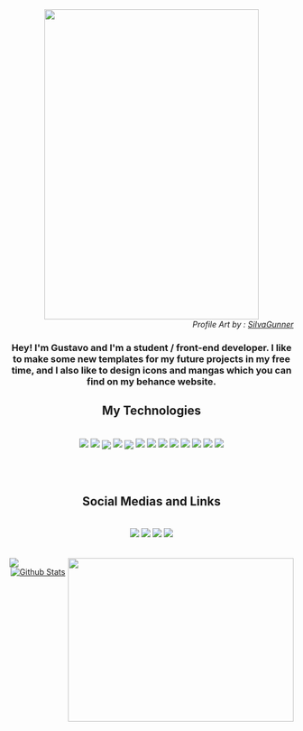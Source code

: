 <!--  Main Background  -->
<div align="center">
  <img width="380px" height="550px" src="https://cdnb.artstation.com/p/assets/images/images/007/099/547/large/creditian-istani-soul-of-cinder.jpg?1503669648">
</div>

<div align="right">
  <i>Profile Art by : <a href="https://www.youtube.com/c/SiIvaGunner">SiIvaGunner</a></i>
</div>

<!--  Main Texts / "Hello I'm Gustavo"  -->
<div align='center'>
  <h3>
    Hey! I'm Gustavo and I'm a student / front-end developer. I like to make some new templates for my future projects in my free time, and I also like to design icons and mangas which you can find on my behance website.
  </h3>
</div>


<!--  My Technologies and my Badges  -->
<div align='center'>
<h2 align='center'>My Technologies</h2><br>
  <img align="center" src='https://img.shields.io/badge/adobe%20illustrator-%23FF9A00.svg?style=for-the-badge&logo=adobe%20illustrator&logoColor=white'>
  <img align="center" src="https://img.shields.io/badge/git-%23F05033.svg?style=for-the-badge&logo=git&logoColor=white">
  <img style="margin-top: 5px;"align="center" src='https://img.shields.io/badge/JavaScript-F7DF1E?style=for-the-badge&logo=javascript&logoColor=black'>
  <img align="center" src="https://img.shields.io/badge/github-%23121011.svg?style=for-the-badge&logo=github&logoColor=white">
  <img style="margin-top: 5px;" align="center" src='https://img.shields.io/badge/Microsoft_Office-D83B01?style=for-the-badge&logo=microsoft-office&logoColor=white'>
  <img align="center" src='https://img.shields.io/badge/figma-%23F24E1E.svg?style=for-the-badge&logo=figma&logoColor=white'>
  <img align="center" src='https://img.shields.io/badge/html5-%23E34F26.svg?style=for-the-badge&logo=html5&logoColor=white'>
  <img align="center" src='https://img.shields.io/badge/SASS-hotpink.svg?style=for-the-badge&logo=SASS&logoColor=white'>
  <img align="center" src='https://img.shields.io/badge/Adobe%20XD-470137?style=for-the-badge&logo=Adobe%20XD&logoColor=#FF61F6'>
  <img align="center" src='https://img.shields.io/badge/adobe%20photoshop-%2331A8FF.svg?style=for-the-badge&logo=adobe%20photoshop&logoColor=white'>
  <img align="center" src='https://img.shields.io/badge/css3-%231572B6.svg?style=for-the-badge&logo=css3&logoColor=white'>
  <img align="center" src="https://img.shields.io/badge/Visual%20Studio%20Code-0078d7.svg?style=for-the-badge&logo=visual-studio-code&logoColor=white">
  <img align="center" src="https://img.shields.io/badge/react-%2320232a.svg?style=for-the-badge&logo=react&logoColor=%2361DAFB">
</div>

<br>
<br>
<br>

<!--  My GitHub Stats and some gifs  

<section>
  <h2 align='center'>
    My GitHub Stats <img width='50px' height='50px' src="https://c.tenor.com/y2JXkY1pXkwAAAAC/cat-computer.giff">
  </h2>
  
  <div align="left">
 <img align="right" width="300px" height="200px" src="https://images-wixmp-ed30a86b8c4ca887773594c2.wixmp.com/f/061c5ef8-2616-48a4-af21-9f97322673b3/de6sib1-92459e85-208d-4321-b268-f1800c9944a5.gif?token=eyJ0eXAiOiJKV1QiLCJhbGciOiJIUzI1NiJ9.eyJzdWIiOiJ1cm46YXBwOjdlMGQxODg5ODIyNjQzNzNhNWYwZDQxNWVhMGQyNmUwIiwiaXNzIjoidXJuOmFwcDo3ZTBkMTg4OTgyMjY0MzczYTVmMGQ0MTVlYTBkMjZlMCIsIm9iaiI6W1t7InBhdGgiOiJcL2ZcLzA2MWM1ZWY4LTI2MTYtNDhhNC1hZjIxLTlmOTczMjI2NzNiM1wvZGU2c2liMS05MjQ1OWU4NS0yMDhkLTQzMjEtYjI2OC1mMTgwMGM5OTQ0YTUuZ2lmIn1dXSwiYXVkIjpbInVybjpzZXJ2aWNlOmZpbGUuZG93bmxvYWQiXX0.LfqX0ANisxBRBkNak6S9ohq795Wr-rIgQXkME2gxf5Y">
   <img src="https://github-readme-stats.vercel.app/api?username=gustavojuvino&hide=contribs,prs&show_icons=true&theme=darcula"/>
   <br><br>
   <img src="https://github-readme-stats.vercel.app/api/top-langs/?username=gustavojuvino&theme=darcula&layout=compact"/>
 </div>
</section>
<br><br>
<table>
  <tr>
   <td valign="top">
     <i>My last project:</i><br><br>
     <a href="https://github.com/GustavoJuvino/Space-Tourism" target="blank"><img align=top src="https://github-readme-stats.vercel.app/api/pin/?username=gustavojuvino&repo=Space-Tourism&theme=darcula"></a>
    </td>
    
   <td valign="top">
    <i>My current project:</i><br><br>
     <a href="https://github.com/GustavoJuvino/YellowForm" target="blank"><img align=top src="https://github-readme-stats.vercel.app/api/pin/?username=gustavojuvino&repo=YellowForm&theme=darcula"></a>
   </td>
  </tr>
</table>
 
<br>
  -->

<!--  My Social Medias and some Links  -->
<h2 align='center'>Social Medias and Links</h2><br>

<div align="center">
  <a href="https://codepen.io/GustavoJuvino" target="blank"><img src="https://img.shields.io/badge/CodePen-white?style=for-the-badge&logo=codepen&logoColor=black"></a>
  <a href="mailto:juvinogustavo1@gmail.com" target="blank"><img src="https://img.shields.io/badge/Gmail-D14836?style=for-the-badge&logo=gmail&logoColor=white"></a>
  <a href="https://www.linkedin.com/in/gustavo-souza-5a105220b/" target="blank"><img src="https://img.shields.io/badge/linkedin-%230077B5.svg?style=for-the-badge&logo=linkedin&logoColor=white"/></a>
  <a href="https://www.behance.net/gustavojuvino" target="blank"> <img src="https://img.shields.io/badge/Behance-1769ff?style=for-the-badge&logo=behance&logoColor=white"></a>
</div>

 
<br>
<br>

 <!--  My Recent Musics on Spotify  -->
  <div>
<img align="left" src="https://spotify-recently-played-readme.vercel.app/api?user=juvinelsun"><img align="right" width="400px" height="290px" src="https://c.tenor.com/VrTu3K7flqUAAAAC/hey-arnold-good-vibe.gif">
  </div>


 <!--  Ocean Gif  -->
<p align="center">
 <a target="_blank" rel="noopener noreferrer" href="https://raw.githubusercontent.com/bornmay/bornmay/Update/svg/Bottom.svg"><img      src="https://raw.githubusercontent.com/bornmay/bornmay/Update/svg/Bottom.svg" alt="Github Stats" style="max-width: 100%;"></a>
</p>


<!--
                                 作成者：グスタボ :D   ///  Made by: Gustavo
-->

